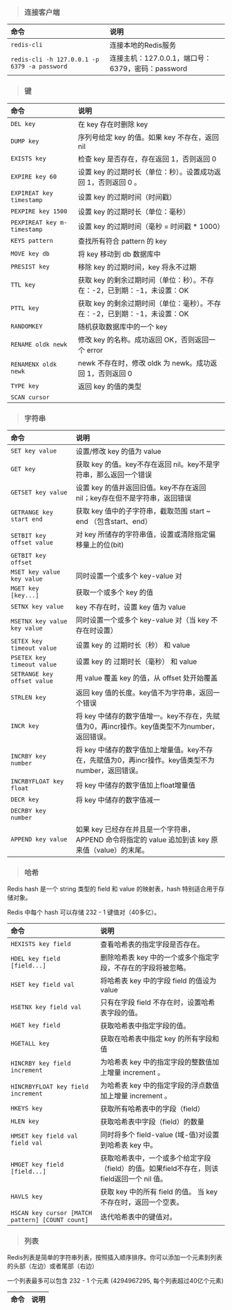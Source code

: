 >### 连接客户端

命令|说明
:-|:-
`redis-cli`|连接本地的Redis服务
`redis-cli -h 127.0.0.1 -p 6379 -a password`|连接主机：127.0.0.1，端口号：6379，密码：password

>### 键

命令|说明
:-|:-
`DEL key`|在 key 存在时删除 key
`DUMP key`|序列号给定 key 的值。如果 key 不存在，返回 nil
`EXISTS key`|检查 key 是否存在，存在返回 1，否则返回 0
`EXPIRE key 60`|设置 key 的过期时长（单位：秒）。设置成功返回 1，否则返回 0 。
`EXPIREAT key timestamp`|设置 key 的过期时间（时间戳）
`PEXPIRE key 1500`|设置 key 的过期时长（单位：毫秒）
`PEXPIREAT key m-timestamp`|设置 key 的过期时间（毫秒 = 时间戳 * 1000）
`KEYS pattern`|查找所有符合 pattern 的 key
`MOVE key db`|将 key 移动到 db 数据库中
`PRESIST key`|移除 key 的过期时间，key 将永不过期
`TTL key`|获取 key 的剩余过期时间（单位：秒）。不存在：-2，已到期：-1，未设置：OK
`PTTL key`|获取 key 的剩余过期时间（单位：毫秒）。不存在：-2，已到期：-1，未设置：OK
`RANDOMKEY`|随机获取数据库中的一个 key
`RENAME oldk newk`|修改 key 的名称。成功返回 OK，否则返回一个 error
`RENAMENX oldk newk`|newk 不存在时，修改 oldk 为 newk。成功返回 1，否则返回 0
`TYPE key`|返回 key 的值的类型
`SCAN cursor`|

>### 字符串

命令|说明
:-|:-
`SET key value`|设置/修改 key 的值为 value
`GET key`|获取 key 的值。key不存在返回 nil。key不是字符串，那么返回一个错误
`GETSET key value`|设置 key 的值并返回旧值。key不存在返回 nil；key存在但不是字符串，返回错误
`GETRANGE key start end`|获取 key 值中的子字符串，截取范围 start ~ end （包含start、end）
`SETBIT key offset value`|对 key 所储存的字符串值，设置或清除指定偏移量上的位(bit)
`GETBIT key offset`|
`MSET key value key value`|同时设置一个或多个 key-value 对
`MGET key [key...]`|获取一个或多个 key 的值
`SETNX key value`|key 不存在时，设置 key 值为 value
`MSETNX key value key value`|同时设置一个或多个 key-value 对（当 key 不存在时设置）
`SETEX key timeout value`|设置 key 的 过期时长（秒） 和 value
`PSETEX key timeout value`|设置 key 的 过期时长（毫秒） 和 value
`SETRANGE key offset value`|用 value 覆盖 key 的值，从 offset 处开始覆盖
`STRLEN key`|返回 key 值的长度。key值不为字符串，返回一个错误
`INCR key`|将 key 中储存的数字值增一。key不存在，先赋值为0，再incr操作。key值类型不为number，返回错误。
`INCRBY key number`|将 key 中储存的数字值加上增量值。key不存在，先赋值为0，再incr操作。key值类型不为number，返回错误。
`INCRBYFLOAT key float`|将 key 中储存的数字值加上float增量值
`DECR key`|将 key 中储存的数字值减一
`DECRBY key number`|
`APPEND key value`|如果 key 已经存在并且是一个字符串， APPEND 命令将指定的 value 追加到该 key 原来值（value）的末尾。

>### 哈希

Redis hash 是一个 string 类型的 field 和 value 的映射表，hash 特别适合用于存储对象。

Redis 中每个 hash 可以存储 232 - 1 键值对（40多亿）。

命令|说明
:-|:-
`HEXISTS key field`|查看哈希表的指定字段是否存在。
`HDEL key field [field...]`|删除哈希表 key 中的一个或多个指定字段，不存在的字段将被忽略。
`HSET key field val`|将哈希表 key 中的字段 field 的值设为 value 
`HSETNX key field val`|只有在字段 field 不存在时，设置哈希表字段的值。
`HGET key field`|获取哈希表中指定字段的值。
`HGETALL key`|获取在哈希表中指定 key 的所有字段和值
`HINCRBY key field increment`|为哈希表 key 中的指定字段的整数值加上增量 increment 。
`HINCRBYFLOAT key field increment`|为哈希表 key 中的指定字段的浮点数值加上增量 increment 。
`HKEYS key`|获取所有哈希表中的字段（field）
`HLEN key`|获取哈希表中字段（field）的数量
`HMSET key field val field val`|同时将多个 field-value (域-值)对设置到哈希表 key 中。
`HMGET key field [field...]`|获取哈希表中，一个或多个给定字段（field）的值。如果field不存在，则该field返回一个 nil 值。
`HAVLS key`|获取 key 中的所有 field 的值。 当 key 不存在时，返回一个空表。
`HSCAN key cursor [MATCH pattern] [COUNT count]`|迭代哈希表中的键值对。

>### 列表

Redis列表是简单的字符串列表，按照插入顺序排序。你可以添加一个元素到列表的头部（左边）或者尾部（右边）

一个列表最多可以包含 232 - 1 个元素 (4294967295, 每个列表超过40亿个元素)

命令|说明
:-|:-